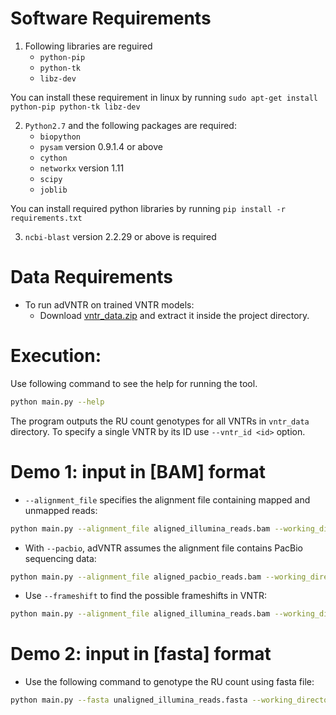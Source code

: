 Software Requirements
==========
1. Following libraries are reguired
    -   ```python-pip```
    -   ```python-tk```
    -   ```libz-dev```

You can install these requirement in linux by running ```sudo apt-get install python-pip python-tk libz-dev```

2. ```Python2.7``` and the following packages are required:
    -   ```biopython```
    -   ```pysam``` version 0.9.1.4 or above
    -   ```cython```
    -   ```networkx``` version 1.11
    -   ```scipy```
    -   ```joblib```

You can install required python libraries by running ```pip install -r requirements.txt```

3. ```ncbi-blast``` version 2.2.29 or above is required


Data Requirements
===========
* To run adVNTR on trained VNTR models:
    - Download [vntr_data.zip](https://cseweb.ucsd.edu/~mbakhtia/adVNTR/vntr_data.zip) and extract it inside the project directory.

Execution:
===========
Use following command to see the help for running the tool.
```sh
python main.py --help
```
The program outputs the RU count genotypes for all VNTRs in ```vntr_data``` directory. To specify a single VNTR by its ID use ```--vntr_id <id>``` option. 

Demo 1: input in [BAM] format
===========
* ```--alignment_file``` specifies the alignment file containing mapped and unmapped reads:
```sh
python main.py --alignment_file aligned_illumina_reads.bam --working_directory ./log_dir/
```
* With ```--pacbio```, adVNTR assumes the alignment file contains PacBio sequencing data:
```sh
python main.py --alignment_file aligned_pacbio_reads.bam --working_directory ./log_dir/ --pacbio
```
* Use ```--frameshift``` to find the possible frameshifts in VNTR:
```sh
python main.py --alignment_file aligned_illumina_reads.bam --working_directory ./log_dir/ --frameshift
```

Demo 2: input in [fasta] format
===========
* Use the following command to genotype the RU count using fasta file:
```sh
python main.py --fasta unaligned_illumina_reads.fasta --working_directory ./log_dir/
```
